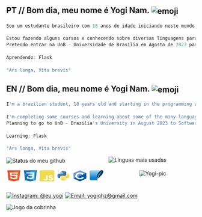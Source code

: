 <!--![IMG_20230108_164109](https://user-images.githubusercontent.com/46427886/211215582-db43cff9-2f82-4f1c-8d58-18874cc93ab8.png)-->

## PT // Bom dia, meu nome é Yogi Nam. <img align="center" alt="emoji" width="30px" src="https://user-images.githubusercontent.com/46427886/221482566-facf410a-61f1-49f8-b127-f7412ac7146b.gif">

```javascript
Sou um estudante brasileiro com 18 anos de idade iniciando neste mundo da programação. 

Estou fazendo alguns cursos e conhecendo sobre diversas linguagens para encontrar minha área.
Pretendo entrar na UnB - Universidade de Brasília em Agosto de 2023 para Engenharia de Software.

Aprendendo: Flask

"Ars longa, Vita brevis"
```

## EN // Bom dia, meu nome é Yogi Nam. <img align="center" alt="emoji" width="30px" src="https://user-images.githubusercontent.com/46427886/221482566-facf410a-61f1-49f8-b127-f7412ac7146b.gif">

```javascript
I'm a brazilian student, 18 years old and starting in the programming world.

I'm completing some courses and learning about some of the many languages to find my area.
Planning to go to UnB - Brazilia's University in August 2023 to Software Engineering.

Learning: Flask

"Ars longa, Vita brevis"
```

<div>
  <img align="center" width="51%" alt="Status do meu github" src="https://github-readme-stats.vercel.app/api?username=euyogi&show_icons=true&theme=transparent&count_private=true">
  <img align="right" width="46%" alt="Línguas mais usadas" src="https://github-readme-stats.vercel.app/api/top-langs/?username=euyogi&layout=compact&theme=transparent">
</div>

<div style="display: inline_block"><br>
  <img align="center" alt="HTML" height="30" width="40" src="https://raw.githubusercontent.com/devicons/devicon/master/icons/html5/html5-original.svg">
  <img align="center" alt="CSS" height="30" width="40" src="https://raw.githubusercontent.com/devicons/devicon/master/icons/css3/css3-original.svg">
  <img align="center" alt="Js" height="30" width="40" src="https://raw.githubusercontent.com/devicons/devicon/master/icons/javascript/javascript-plain.svg">
  <img align="center" alt="Python" height="30" width="40" src="https://raw.githubusercontent.com/devicons/devicon/master/icons/python/python-original.svg">
  <img align="center" alt="C" height="30" width="40" src="https://raw.githubusercontent.com/devicons/devicon/master/icons/c/c-original.svg">
  <img align="center" alt="SQLite" height="30" width="40" src="https://raw.githubusercontent.com/devicons/devicon/master/icons/sqlite/sqlite-original.svg">
  <img align="right" alt="Yogi-pic" height="150" width="150" src="https://user-images.githubusercontent.com/46427886/218377101-f832c1a3-6c48-4016-92d2-0d8b6a4fafd5.gif">
</div>
  
  ##
 
<div> 
  <a href="https://instagram.com/euyogi" target="_blank"><img alt="Instagram: @eu.yogi" src="https://img.shields.io/badge/-Instagram-%23E4405F?style=for-the-badge&logo=instagram&logoColor=white" target="_blank"></a>
  <a href = "mailto:yogiqhz@gmail.com"><img alt="Email: yogiqhz@gmail.com" src="https://img.shields.io/badge/-Gmail-%23333?style=for-the-badge&logo=gmail&logoColor=white" target="_blank"></a>
  <!--<a href="linkdomeulinkedin" target="_blank"><img src="https://img.shields.io/badge/-LinkedIn-%230077B5?style=for-the-badge&logo=linkedin&logoColor=white" target="_blank"></a>-->
</div>

![Jogo da cobrinha](https://github.com/euyogi/euyogi/blob/output/github-contribution-grid-snake.svg)
